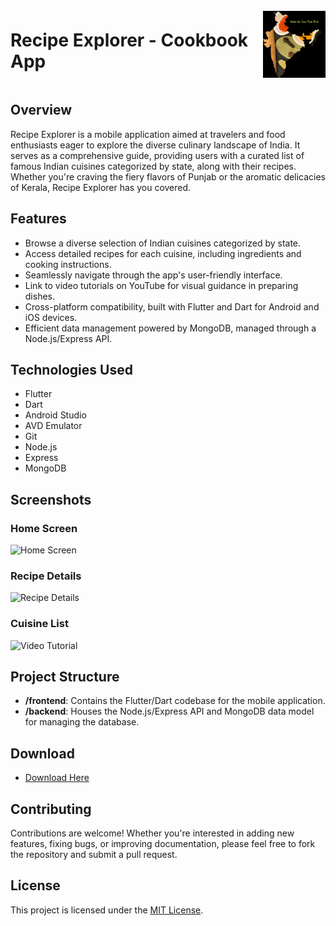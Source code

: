<div style="display: flex; align-items: center; margin-bottom: 20px;">
    <h1>Recipe Explorer - Cookbook App</h1>
    <img src="assets/Logo.png" alt="App Icon" width="100" style="margin-left: 20px;">
</div>

## Overview
Recipe Explorer is a mobile application aimed at travelers and food enthusiasts eager to explore the diverse culinary landscape of India. It serves as a comprehensive guide, providing users with a curated list of famous Indian cuisines categorized by state, along with their recipes. Whether you're craving the fiery flavors of Punjab or the aromatic delicacies of Kerala, Recipe Explorer has you covered.

## Features
- Browse a diverse selection of Indian cuisines categorized by state.
- Access detailed recipes for each cuisine, including ingredients and cooking instructions.
- Seamlessly navigate through the app's user-friendly interface.
- Link to video tutorials on YouTube for visual guidance in preparing dishes.
- Cross-platform compatibility, built with Flutter and Dart for Android and iOS devices.
- Efficient data management powered by MongoDB, managed through a Node.js/Express API.

## Technologies Used
- Flutter
- Dart
- Android Studio
- AVD Emulator
- Git
- Node.js
- Express
- MongoDB

## Screenshots
### Home Screen
![Home Screen](https://static.wixstatic.com/media/cde0fd_0b8cf218f4454c28a664d4a72957c3ae~mv2.jpg/v1/fill/w_489,h_1304,al_c,q_85,usm_0.66_1.00_0.01,enc_auto/cde0fd_0b8cf218f4454c28a664d4a72957c3ae~mv2.jpg)

### Recipe Details
![Recipe Details](https://static.wixstatic.com/media/cde0fd_602dfaf21e944b0cac626a4004ee30f8~mv2.jpg/v1/fill/w_474,h_1304,al_c,q_85,usm_0.66_1.00_0.01,enc_auto/cde0fd_602dfaf21e944b0cac626a4004ee30f8~mv2.jpg)

### Cuisine List
![Video Tutorial](https://static.wixstatic.com/media/cde0fd_8f312d44aef54625913773cff7eb11cb~mv2.jpg/v1/fill/w_474,h_1304,al_c,q_85,usm_0.66_1.00_0.01,enc_auto/cde0fd_8f312d44aef54625913773cff7eb11cb~mv2.jpg)

## Project Structure
- **/frontend**: Contains the Flutter/Dart codebase for the mobile application.
- **/backend**: Houses the Node.js/Express API and MongoDB data model for managing the database.

## Download
- [Download Here](https://gargibhise247.wixsite.com/bharatcuisines)

## Contributing
Contributions are welcome! Whether you're interested in adding new features, fixing bugs, or improving documentation, please feel free to fork the repository and submit a pull request.

## License
This project is licensed under the [MIT License](LICENSE).

